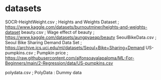 # datasets

SOCR-HeightWeight.csv ; Heights and Weights Dataset ; https://www.kaggle.com/datasets/burnoutminer/heights-and-weights-dataset
beauty.csv            ; Wage effect of beauty       ; https://www.kaggle.com/datasets/aungpyaeap/beauty
SeoulBikeData.csv     ; Seoul Bike Sharing Demand Data Set ; https://archive.ics.uci.edu/ml/datasets/Seoul+Bike+Sharing+Demand
US-pumpkins.csv       ; Pumpkin price                      ; https://raw.githubusercontent.com/alfonsoayalapaloma/ML-For-Beginners/main/2-Regression/data/US-pumpkins.csv

polydata.csv           ; PolyData : Dummy data


